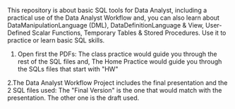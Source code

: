This repository is about basic SQL tools for Data Analyst, including a practical use of the Data Analyst Workflow and, you can also learn about DataManipulationLanguage (DML), 
DataDefinitionLanguage & View, User-Defined Scalar Functions, Temporary Tables & Stored Procedures. Use it to practice or learn basic SQL skills.

1. Open first the PDFs: 
The class practice would guide you through the rest of the SQL files and,
The Home Practice would guide you through the SQLs files that start with "HW"

2.The Data Analyst Workflow Project includes the final presentation and the 2 SQL files used: The "Final Version" is the one that would match with the presentation. The other one is the draft used.
